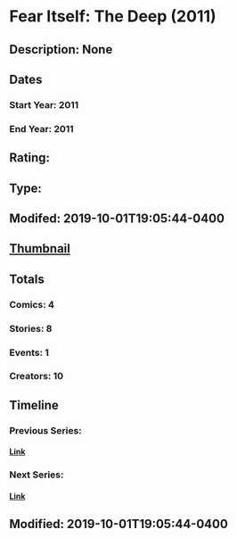 # Fear Itself: The Deep (2011)
## Description: None
## Dates
### Start Year: 2011
### End Year: 2011
## Rating: 
## Type: 
## Modifed: 2019-10-01T19:05:44-0400
## [Thumbnail](http://i.annihil.us/u/prod/marvel/i/mg/4/20/5d93a37f16776.jpg)
## Totals
### Comics: 4
### Stories: 8
### Events: 1
### Creators: 10
## Timeline
### Previous Series: 
#### [Link]()
### Next Series: 
#### [Link]()
## Modified: 2019-10-01T19:05:44-0400